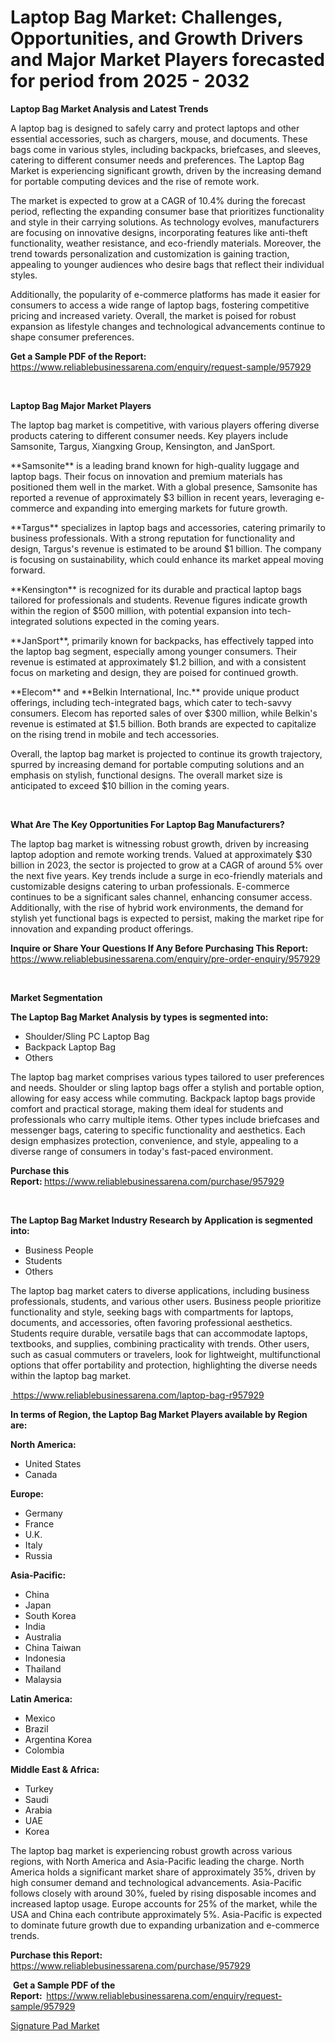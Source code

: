 <p><h1>Laptop Bag Market: Challenges, Opportunities, and Growth Drivers and Major Market Players forecasted for period from 2025 - 2032</h1></p><p><strong>Laptop Bag Market Analysis and Latest Trends</strong></p>
<p><p>A laptop bag is designed to safely carry and protect laptops and other essential accessories, such as chargers, mouse, and documents. These bags come in various styles, including backpacks, briefcases, and sleeves, catering to different consumer needs and preferences. The Laptop Bag Market is experiencing significant growth, driven by the increasing demand for portable computing devices and the rise of remote work. </p><p>The market is expected to grow at a CAGR of 10.4% during the forecast period, reflecting the expanding consumer base that prioritizes functionality and style in their carrying solutions. As technology evolves, manufacturers are focusing on innovative designs, incorporating features like anti-theft functionality, weather resistance, and eco-friendly materials. Moreover, the trend towards personalization and customization is gaining traction, appealing to younger audiences who desire bags that reflect their individual styles. </p><p>Additionally, the popularity of e-commerce platforms has made it easier for consumers to access a wide range of laptop bags, fostering competitive pricing and increased variety. Overall, the market is poised for robust expansion as lifestyle changes and technological advancements continue to shape consumer preferences.</p></p>
<p><strong>Get a Sample PDF of the Report:&nbsp;</strong> <a href="https://www.reliablebusinessarena.com/enquiry/request-sample/957929?utm_campaign=2269&utm_medium=2&utm_source=Github&utm_content=ia&utm_term=08022025&utm_id=laptop-bag">https://www.reliablebusinessarena.com/enquiry/request-sample/957929</a></p>
<p>&nbsp;</p>
<p><strong>Laptop Bag Major Market Players</strong></p>
<p><p>The laptop bag market is competitive, with various players offering diverse products catering to different consumer needs. Key players include Samsonite, Targus, Xiangxing Group, Kensington, and JanSport.</p><p>**Samsonite** is a leading brand known for high-quality luggage and laptop bags. Their focus on innovation and premium materials has positioned them well in the market. With a global presence, Samsonite has reported a revenue of approximately $3 billion in recent years, leveraging e-commerce and expanding into emerging markets for future growth.</p><p>**Targus** specializes in laptop bags and accessories, catering primarily to business professionals. With a strong reputation for functionality and design, Targus's revenue is estimated to be around $1 billion. The company is focusing on sustainability, which could enhance its market appeal moving forward.</p><p>**Kensington** is recognized for its durable and practical laptop bags tailored for professionals and students. Revenue figures indicate growth within the region of $500 million, with potential expansion into tech-integrated solutions expected in the coming years.</p><p>**JanSport**, primarily known for backpacks, has effectively tapped into the laptop bag segment, especially among younger consumers. Their revenue is estimated at approximately $1.2 billion, and with a consistent focus on marketing and design, they are poised for continued growth.</p><p>**Elecom** and **Belkin International, Inc.** provide unique product offerings, including tech-integrated bags, which cater to tech-savvy consumers. Elecom has reported sales of over $300 million, while Belkin's revenue is estimated at $1.5 billion. Both brands are expected to capitalize on the rising trend in mobile and tech accessories.</p><p>Overall, the laptop bag market is projected to continue its growth trajectory, spurred by increasing demand for portable computing solutions and an emphasis on stylish, functional designs. The overall market size is anticipated to exceed $10 billion in the coming years.</p></p>
<p>&nbsp;</p>
<p><strong>What Are The Key Opportunities For Laptop Bag Manufacturers?</strong></p>
<p><p>The laptop bag market is witnessing robust growth, driven by increasing laptop adoption and remote working trends. Valued at approximately $30 billion in 2023, the sector is projected to grow at a CAGR of around 5% over the next five years. Key trends include a surge in eco-friendly materials and customizable designs catering to urban professionals. E-commerce continues to be a significant sales channel, enhancing consumer access. Additionally, with the rise of hybrid work environments, the demand for stylish yet functional bags is expected to persist, making the market ripe for innovation and expanding product offerings.</p></p>
<p><strong>Inquire or Share Your Questions If Any Before Purchasing This Report:</strong> <a href="https://www.reliablebusinessarena.com/enquiry/pre-order-enquiry/957929?utm_campaign=2269&utm_medium=2&utm_source=Github&utm_content=ia&utm_term=08022025&utm_id=laptop-bag">https://www.reliablebusinessarena.com/enquiry/pre-order-enquiry/957929</a></p>
<p>&nbsp;</p>
<p><strong>Market Segmentation</strong></p>
<p><strong>The Laptop Bag Market Analysis by types is segmented into:</strong></p>
<p><ul><li>Shoulder/Sling PC Laptop Bag</li><li>Backpack Laptop Bag</li><li>Others</li></ul></p>
<p><p>The laptop bag market comprises various types tailored to user preferences and needs. Shoulder or sling laptop bags offer a stylish and portable option, allowing for easy access while commuting. Backpack laptop bags provide comfort and practical storage, making them ideal for students and professionals who carry multiple items. Other types include briefcases and messenger bags, catering to specific functionality and aesthetics. Each design emphasizes protection, convenience, and style, appealing to a diverse range of consumers in today's fast-paced environment.</p></p>
<p><strong>Purchase this Report:&nbsp;</strong><a href="https://www.reliablebusinessarena.com/purchase/957929?utm_campaign=2269&utm_medium=2&utm_source=Github&utm_content=ia&utm_term=08022025&utm_id=laptop-bag">https://www.reliablebusinessarena.com/purchase/957929</a></p>
<p>&nbsp;</p>
<p><strong>The Laptop Bag Market Industry Research by Application is segmented into:</strong></p>
<p><ul><li>Business People</li><li>Students</li><li>Others</li></ul></p>
<p><p>The laptop bag market caters to diverse applications, including business professionals, students, and various other users. Business people prioritize functionality and style, seeking bags with compartments for laptops, documents, and accessories, often favoring professional aesthetics. Students require durable, versatile bags that can accommodate laptops, textbooks, and supplies, combining practicality with trends. Other users, such as casual commuters or travelers, look for lightweight, multifunctional options that offer portability and protection, highlighting the diverse needs within the laptop bag market.</p></p>
<p><a href="https://www.reliablebusinessarena.com/laptop-bag-r957929?utm_campaign=2269&utm_medium=2&utm_source=Github&utm_content=ia&utm_term=08022025&utm_id=laptop-bag">&nbsp;https://www.reliablebusinessarena.com/laptop-bag-r957929</a></p>
<p><strong>In terms of Region, the Laptop Bag Market Players available by Region are:</strong></p>
<p>
    <p> <strong> North America: </strong>
        <ul>
            <li>United States</li>
            <li>Canada</li>
        </ul>
        </p> 
    <p> <strong> Europe: </strong>
        <ul>
            <li>Germany</li>
            <li>France</li>
            <li>U.K.</li>
            <li>Italy</li>
            <li>Russia</li>
        </ul>
        </p> 
    <p> <strong> Asia-Pacific: </strong>
        <ul>
            <li>China</li>
            <li>Japan</li>
            <li>South Korea</li>
            <li>India</li>
            <li>Australia</li>
            <li>China Taiwan</li>
            <li>Indonesia</li>
            <li>Thailand</li>
            <li>Malaysia</li>
        </ul>
        </p> 
    <p> <strong> Latin America: </strong>
        <ul>
            <li>Mexico</li>
            <li>Brazil</li>
            <li>Argentina Korea</li>
            <li>Colombia</li>
        </ul>
        </p> 
    <p> <strong> Middle East & Africa: </strong>
        <ul>
            <li>Turkey</li>
            <li>Saudi</li>
            <li>Arabia</li>
            <li>UAE</li>
            <li>Korea</li>
        </ul>
    </p>
    </p>
<p><p>The laptop bag market is experiencing robust growth across various regions, with North America and Asia-Pacific leading the charge. North America holds a significant market share of approximately 35%, driven by high consumer demand and technological advancements. Asia-Pacific follows closely with around 30%, fueled by rising disposable incomes and increased laptop usage. Europe accounts for 25% of the market, while the USA and China each contribute approximately 5%. Asia-Pacific is expected to dominate future growth due to expanding urbanization and e-commerce trends.</p></p>
<p><strong>Purchase this Report: </strong><a href="https://www.reliablebusinessarena.com/purchase/957929?utm_campaign=2269&utm_medium=2&utm_source=Github&utm_content=ia&utm_term=08022025&utm_id=laptop-bag">https://www.reliablebusinessarena.com/purchase/957929</a></p>
<p>&nbsp;<strong>Get a Sample PDF of the Report:&nbsp;&nbsp;</strong><a href="https://www.reliablebusinessarena.com/enquiry/request-sample/957929?utm_campaign=2269&utm_medium=2&utm_source=Github&utm_content=ia&utm_term=08022025&utm_id=laptop-bag">https://www.reliablebusinessarena.com/enquiry/request-sample/957929</a></p>
<p><strong></strong></p>
<p><p><a href="https://github.com/alberthagorsuch/Market-Research-Report-List-1/blob/main/signature-pad-market.md?utm_campaign=2269&utm_medium=2&utm_source=Github&utm_content=ia&utm_term=08022025&utm_id=laptop-bag">Signature Pad Market</a></p></p>
